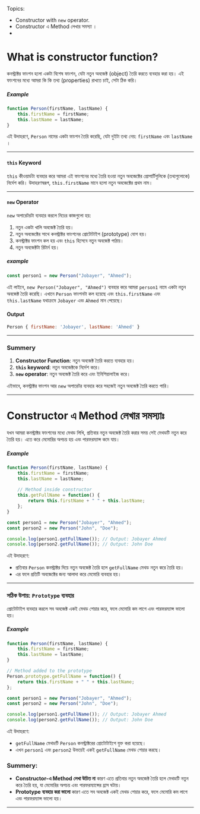 Topics: 
- Constructor with `new` operator.
- Constructor এ Method লেখার সমস্যা ।
- 
# What is constructor function?

কনস্ট্রাক্টর ফাংশন হলো একটা বিশেষ ফাংশন, যেটা নতুন অবজেক্ট (object) তৈরি করতে ব্যবহার করা হয়। এই ফাংশনের মধ্যে আমরা কি কি তথ্য (properties) রাখতে চাই, সেটা ঠিক করি।

##### Example
```javascript
function Person(firstName, lastName) {
    this.firstName = firstName;
    this.lastName = lastName;
}
```

এই উদাহরণে, `Person` নামের একটা ফাংশন তৈরি করেছি, যেটা দুইটা তথ্য নেয়: `firstName`  এবং `lastName` ।

---

#### `this` Keyword
`this` কীওয়ার্ডটা ব্যবহার করে আমরা এই ফাংশনের মধ্যে তৈরি হওয়া নতুন অবজেক্টের প্রোপার্টিগুলিকে (তথ্যগুলোকে) নির্দেশ করি। উদাহরণস্বরূপ, `this.firstName` মানে হলো নতুন অবজেক্টের প্রথম নাম।

---

#### `new` Operator
`new` অপারেটরটা ব্যবহার করলে নিচের কাজগুলো হয়:
1. নতুন একটা খালি অবজেক্ট তৈরি হয়।
2. নতুন অবজেক্টের সাথে কনস্ট্রাক্টর ফাংশনের প্রোটোটাইপ (prototype) যোগ হয়।
3. কনস্ট্রাক্টর ফাংশন কল হয় এবং `this` হিসেবে নতুন অবজেক্ট পাঠায়।
4. নতুন অবজেক্টটা রিটার্ন হয়।

##### example
```javascript
const person1 = new Person("Jobayer", "Ahmed");
```

এই লাইনে, `new Person("Jobayer", "Ahmed")` ব্যবহার করে আমরা `person1` নামে একটা নতুন অবজেক্ট তৈরি করেছি। এখানে `Person` ফাংশনটা কল হয়েছে এবং `this.firstName` এবং `this.lastName` যথাক্রমে `Jobayer` এবং `Ahmed` মান পেয়েছে।

#### Output
```javascript
Person { firstName: 'Jobayer', lastName: 'Ahmed' }
```

---

### Summery
1. **Constructor Function**: নতুন অবজেক্ট তৈরি করতে ব্যবহার হয়।
2. **`this` keyword**: নতুন অবজেক্টকে নির্দেশ করে।
3. **`new`  operator**: নতুন অবজেক্ট তৈরি করে এবং ইনিশিয়ালাইজ করে।

এইভাবে, কনস্ট্রাক্টর ফাংশন আর `new` অপারেটর ব্যবহার করে সহজেই নতুন অবজেক্ট তৈরি করতে পারি।

---

# Constructor এ Method লেখার সমস্যাঃ 
যখন আমরা কনস্ট্রাক্টর ফাংশনের মধ্যে মেথড লিখি, প্রতিবার নতুন অবজেক্ট তৈরি করার সময় সেই মেথডটি নতুন করে তৈরি হয়। এতে করে মেমোরির অপচয় হয় এবং পারফরম্যান্স কমে যায়।

##### Example
```javascript
function Person(firstName, lastName) {
    this.firstName = firstName;
    this.lastName = lastName;
    
    // Method inside constructor
    this.getFullName = function() {
        return this.firstName + " " + this.lastName;
    };
}

const person1 = new Person("Jobayer", "Ahmed");
const person2 = new Person("John", "Doe");

console.log(person1.getFullName()); // Output: Jobayer Ahmed
console.log(person2.getFullName()); // Output: John Doe
```

এই উদাহরণে:
- প্রতিবার `Person` কনস্ট্রাক্টর দিয়ে নতুন অবজেক্ট তৈরি হলে `getFullName` মেথড নতুন করে তৈরি হয়।
- এর ফলে প্রতিটি অবজেক্টের জন্য আলাদা করে মেমোরি ব্যবহার হয়।

---
### সঠিক উপায়: `Prototype` ব্যবহার

প্রোটোটাইপ ব্যবহার করলে সব অবজেক্ট একই মেথড শেয়ার করে, ফলে মেমোরি কম লাগে এবং পারফরম্যান্স ভালো হয়।

#####  Example
```javascript
function Person(firstName, lastName) {
    this.firstName = firstName;
    this.lastName = lastName;
}

// Method added to the prototype
Person.prototype.getFullName = function() {
    return this.firstName + " " + this.lastName;
};

const person1 = new Person("Jobayer", "Ahmed");
const person2 = new Person("John", "Doe");

console.log(person1.getFullName()); // Output: Jobayer Ahmed
console.log(person2.getFullName()); // Output: John Doe
```

এই উদাহরণে:
- `getFullName` মেথডটি `Person` কনস্ট্রাক্টরের প্রোটোটাইপে যুক্ত করা হয়েছে।
- এখন `person1` এবং `person2` উভয়েই একই `getFullName` মেথড শেয়ার করছে।

### Summery:
- **Constructor-এ Method লেখা উচিত না** কারণ এতে প্রতিবার নতুন অবজেক্ট তৈরি হলে মেথডটি নতুন করে তৈরি হয়, যা মেমোরির অপচয় এবং পারফরম্যান্সের হ্রাস ঘটায়।
- **Prototype ব্যবহার করা ভালো** কারণ এতে সব অবজেক্ট একই মেথড শেয়ার করে, ফলে মেমোরি কম লাগে এবং পারফরম্যান্স ভালো হয়।

---
